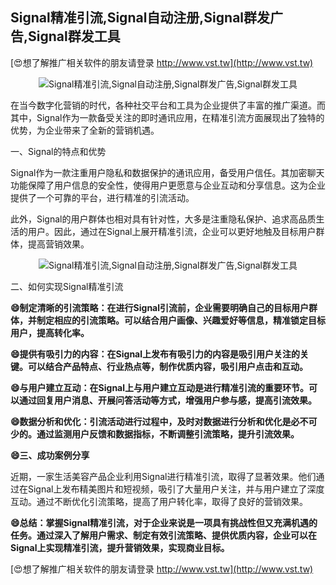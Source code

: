 ## **Signal精准引流,Signal自动注册,Signal群发广告,Signal群发工具**

[😍想了解推广相关软件的朋友请登录 http://www.vst.tw](http://www.vst.tw)

 <center><img src="https://vst.tw/MP4/tuiguang/png/1.png" alt="Signal精准引流,Signal自动注册,Signal群发广告,Signal群发工具"></center>

在当今数字化营销的时代，各种社交平台和工具为企业提供了丰富的推广渠道。而其中，Signal作为一款备受关注的即时通讯应用，在精准引流方面展现出了独特的优势，为企业带来了全新的营销机遇。

一、Signal的特点和优势

Signal作为一款注重用户隐私和数据保护的通讯应用，备受用户信任。其加密聊天功能保障了用户信息的安全性，使得用户更愿意与企业互动和分享信息。这为企业提供了一个可靠的平台，进行精准的引流活动。

此外，Signal的用户群体也相对具有针对性，大多是注重隐私保护、追求高品质生活的用户。因此，通过在Signal上展开精准引流，企业可以更好地触及目标用户群体，提高营销效果。

 <center><img src="https://vst.tw/MP4/tuiguang/png/6.png" alt="Signal精准引流,Signal自动注册,Signal群发广告,Signal群发工具"></center>

二、如何实现Signal精准引流

**😄制定清晰的引流策略：在进行Signal引流前，企业需要明确自己的目标用户群体，并制定相应的引流策略。可以结合用户画像、兴趣爱好等信息，精准锁定目标用户，提高转化率。**

**😄提供有吸引力的内容：在Signal上发布有吸引力的内容是吸引用户关注的关键。可以结合产品特点、行业热点等，制作优质内容，吸引用户点击和互动。**

**😄与用户建立互动：在Signal上与用户建立互动是进行精准引流的重要环节。可以通过回复用户消息、开展问答活动等方式，增强用户参与感，提高引流效果。**

**😄数据分析和优化：引流活动进行过程中，及时对数据进行分析和优化是必不可少的。通过监测用户反馈和数据指标，不断调整引流策略，提升引流效果。**

**😄三、成功案例分享**

近期，一家生活美容产品企业利用Signal进行精准引流，取得了显著效果。他们通过在Signal上发布精美图片和短视频，吸引了大量用户关注，并与用户建立了深度互动。通过不断优化引流策略，提高了用户转化率，取得了良好的营销效果。

**😄总结：掌握Signal精准引流，对于企业来说是一项具有挑战性但又充满机遇的任务。通过深入了解用户需求、制定有效引流策略、提供优质内容，企业可以在Signal上实现精准引流，提升营销效果，实现商业目标。**

[😍想了解推广相关软件的朋友请登录 http://www.vst.tw](http://www.vst.tw)



